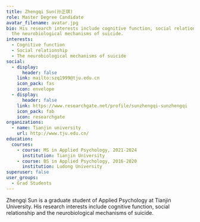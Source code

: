 ```yaml
---
title: Zhengqi Sun(孙正琪)
role: Master Degree Candidate
avatar_filename: avatar.jpg
bio: His research interests include cognitive function, social relationship and
  the neurobiological mechanisms of suicide.
interests:
  - Cognitive function
  - Social relationship
  - The neurobiological mechanisms of suicide
social:
  - display:
      header: false
    link: mailto:szq1999@tju.edu.cn
    icon_pack: fas
    icon: envelope
  - display:
      header: false
    link: https://www.researchgate.net/profile/sunzhengqi-sunzhengqi
    icon_pack: fab
    icon: researchgate
organizations:
  - name: Tianjin university
    url: http://www.tju.edu.cn/
education:
  courses:
    - course: MS in Applied Psychology, 2021-2024
      institution: Tianjin University
    - course: BS in Applied Psychology, 2016-2020
      institution: Ludong University
superuser: false
user_groups:
  - Grad Students
---
```

Zhengqi Sun is a graduate student of Applied Psychology at Tianjin University. His research interests include cognitive function, social relationship and the neurobiological mechanisms of suicide.
